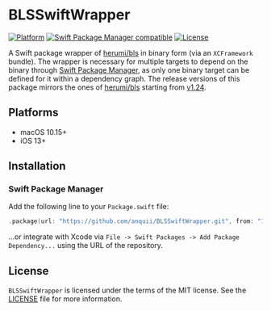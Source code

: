 # BLSSwiftWrapper

[![Platform](https://img.shields.io/badge/Platforms-macOS%20%7C%20iOS-blue)](#platforms)
[![Swift Package Manager compatible](https://img.shields.io/badge/SPM-compatible-orange)](#swift-package-manager)
[![License](https://img.shields.io/badge/license-MIT-green.svg)](https://github.com/anquii/BLSSwiftWrapper/blob/main/LICENSE)

A Swift package wrapper of [herumi/bls](https://github.com/herumi/bls) in binary form (via an `XCFramework` bundle). The wrapper is necessary for multiple targets to depend on the binary through [Swift Package Manager](https://www.swift.org/package-manager), as only one binary target can be defined for it within a dependency graph. The release versions of this package mirrors the ones of [herumi/bls](https://github.com/herumi/bls) starting from [v1.24](https://github.com/herumi/bls/releases/tag/v1.24).

## Platforms
- macOS 10.15+
- iOS 13+

## Installation

### Swift Package Manager

Add the following line to your `Package.swift` file:
```swift
.package(url: "https://github.com/anquii/BLSSwiftWrapper.git", from: "1.24.0")
```
...or integrate with Xcode via `File -> Swift Packages -> Add Package Dependency...` using the URL of the repository.

## License

`BLSSwiftWrapper` is licensed under the terms of the MIT license. See the [LICENSE](LICENSE) file for more information.
